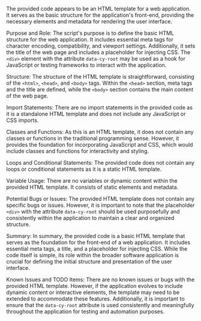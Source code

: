 The provided code appears to be an HTML template for a web application. It serves as the basic structure for the application's front-end, providing the necessary elements and metadata for rendering the user interface.

Purpose and Role:
The script's purpose is to define the basic HTML structure for the web application. It includes essential meta tags for character encoding, compatibility, and viewport settings. Additionally, it sets the title of the web page and includes a placeholder for injecting CSS. The `<div>` element with the attribute `data-cy-root` may be used as a hook for JavaScript or testing frameworks to interact with the application.

Structure:
The structure of the HTML template is straightforward, consisting of the `<html>`, `<head>`, and `<body>` tags. Within the `<head>` section, meta tags and the title are defined, while the `<body>` section contains the main content of the web page.

Import Statements:
There are no import statements in the provided code as it is a standalone HTML template and does not include any JavaScript or CSS imports.

Classes and Functions:
As this is an HTML template, it does not contain any classes or functions in the traditional programming sense. However, it provides the foundation for incorporating JavaScript and CSS, which would include classes and functions for interactivity and styling.

Loops and Conditional Statements:
The provided code does not contain any loops or conditional statements as it is a static HTML template.

Variable Usage:
There are no variables or dynamic content within the provided HTML template. It consists of static elements and metadata.

Potential Bugs or Issues:
The provided HTML template does not contain any specific bugs or issues. However, it is important to note that the placeholder `<div>` with the attribute `data-cy-root` should be used purposefully and consistently within the application to maintain a clear and organized structure.

Summary:
In summary, the provided code is a basic HTML template that serves as the foundation for the front-end of a web application. It includes essential meta tags, a title, and a placeholder for injecting CSS. While the code itself is simple, its role within the broader software application is crucial for defining the initial structure and presentation of the user interface.

Known Issues and TODO Items:
There are no known issues or bugs with the provided HTML template. However, if the application evolves to include dynamic content or interactive elements, the template may need to be extended to accommodate these features. Additionally, it is important to ensure that the `data-cy-root` attribute is used consistently and meaningfully throughout the application for testing and automation purposes.
